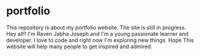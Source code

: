 # portfolio
This repository is about my portfolio website. The site is still in progress.
Hey all!!
I'm Raven Jabha Joseph and I'm a young passionate learner and developer. I love to code and right now I'm exploring new things.
Hope This website will help many people to get inspired and admired.
